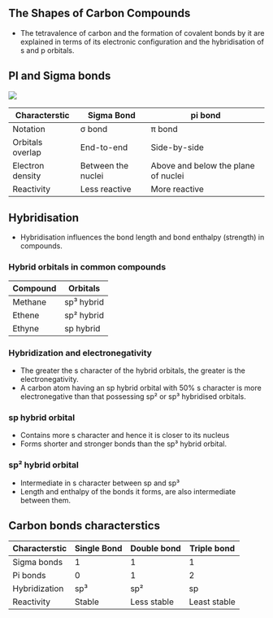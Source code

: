 ## The Shapes of Carbon Compounds
* The tetravalence of carbon and the formation of covalent bonds by it are explained in terms of its electronic configuration and the hybridisation of s and p orbitals. 


## PI and Sigma bonds

<img src="https://chem.libretexts.org/@api/deki/files/78352/CK12_Screenshot_9-20-3.png?revision=1&size=bestfit&width=494&height=345">

|Characterstic | Sigma Bond | pi bond |
|-|-|-|
|Notation | σ  bond | π  bond
|Orbitals overlap | End-to-end | Side-by-side |
|Electron density | Between the nuclei | Above and below the plane of nuclei |
|Reactivity| Less reactive | More reactive |

## Hybridisation
* Hybridisation influences the bond length and bond enthalpy (strength) in compounds.

### Hybrid orbitals in common compounds
|Compound | Orbitals |
|-|-|
|Methane | sp³ hybrid |
|Ethene | sp² hybrid |
|Ethyne | sp hybrid |

### Hybridization and electronegativity
* The greater the s character of the hybrid orbitals, the greater is the electronegativity.
* A carbon atom having an sp hybrid orbital with 50% s character is more electronegative than that possessing sp² or sp³ hybridised orbitals.

### sp hybrid orbital 
* Contains more s character and hence it is closer to its nucleus 
* Forms shorter and stronger bonds than the sp³ hybrid orbital.

### sp² hybrid orbital
* Intermediate in s character between sp and sp³
* Length and enthalpy of the bonds it forms, are also intermediate between them.

## Carbon bonds characterstics

|Characterstic | Single Bond | Double bond | Triple bond |
|-|-|-|-|
|Sigma bonds | 1 | 1 | 1
|Pi bonds | 0 | 1 | 2
|Hybridization | sp³ | sp² | sp 
|Reactivity | Stable | Less stable | Least stable |

